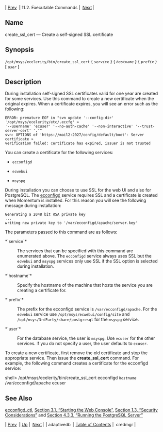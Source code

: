 | [Prev](executable.adaptivedb)  | 11.2. Executable Commands |  [Next](executable.credmgr.php) |

<a name="executable.create_ssl_cert"></a>
## Name

create_ssl_cert — Create a self-signed SSL certificate

## Synopsis

`/opt/msys/ecelerity/bin/create_ssl_cert` { *`service`* } { *`hostname`* } { *`prefix`* } [ *`user`* ]

<a name="idp13041760"></a>
## Description

During installation self-signed SSL certificates valid for one year are created for some services. Use this command to create a new certificate when the original expires. When a certificate expires, you will see an error such as the following:

```
ERROR: premature EOF in "svn update '--config-dir' '/opt/msys/ecelerity/etc/.eccfg' »
'--username' 'ecuser' '--no-auth-cache' '--non-interactive' '--trust-server-cert' '.'"
svn: OPTIONS of 'https://mail2:2027/config/default/boot': Server certificate »
verification failed: certificate has expired, issuer is not trusted
```

You can create a certificate for the following services:

*   `ecconfigd`

*   `ecwebui`

*   `msyspg`

During installation you can choose to use SSL for the web UI and also for PostgreSQL. The [ecconfigd](executable.ecconfigd "ecconfigd") service requires SSL and a certificate is created when Momentum is installed. For this reason you will see the following message during installation:

```
Generating a 2048 bit RSA private key
...
writing new private key to '/var/ecconfigd/apache/server.key'
```

The parameters passed to this command are as follows:

<dl class="variablelist">

<dt>*`service`*</dt>

<dd>

The services that can be specified with this command are enumerated above. The `ecconfigd` service always uses SSL but the `ecwebui` and `msyspg` services only use SSL if the SSL option is selected during installation.

</dd>

<dt>*`hostname`*</dt>

<dd>

Specify the hostname of the machine that hosts the service you are creating a certificate for.

</dd>

<dt>*`prefix`*</dt>

<dd>

The prefix for the ecconfigd service is `/var/ecconfigd/apache`. For the `ecwebui` service use `/opt/msys/ecwebui/config/site` and `/opt/msys/3rdParty/share/postgresql` for the `msyspg` service.

</dd>

<dt>*`user`*</dt>

<dd>

For the database service, the user is `msyspg`. Use `ecuser` for the other services. If you do not specify a user, the user defaults to `ecuser`.

</dd>

</dl>

To create a new certificate, first remove the old certificate and stop the appropriate service. Then issue the **create_ssl_cert** command. For example, the following command creates a certificate for the ecconfigd service:

shell> /opt/msys/ecelerity/bin/create_ssl_cert ecconfigd *`hostname`* \
/var/ecconfigd/apache ecuser<a name="idp13066736"></a>
## See Also

[ecconfigd_ctl](executable.ecconfigd_ctl "ecconfigd_ctl"), [Section 3.1, “Starting the Web Console”](web3.starting.web.console.php "3.1. Starting the Web Console"), [Section 1.3, “Security Considerations”](install.security.php "1.3. Security Considerations") and [Section 4.3.3, “Running the PostgreSQL Server”](operations.postgresql.php#operations.postgres-server "4.3.3. Running the PostgreSQL Server")

| [Prev](executable.adaptivedb)  | [Up](exe.commands.details.php) |  [Next](executable.credmgr.php) |
| adaptivedb  | [Table of Contents](index) |  credmgr |
